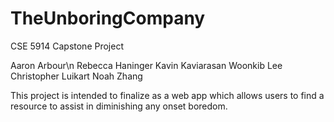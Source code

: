 # TheUnboringCompany
CSE 5914 Capstone Project

Aaron Arbour\n
Rebecca Haninger
Kavin Kaviarasan
Woonkib Lee
Christopher Luikart
Noah Zhang

This project is intended to finalize as a web app which allows users to find a resource to assist in diminishing any onset boredom.
